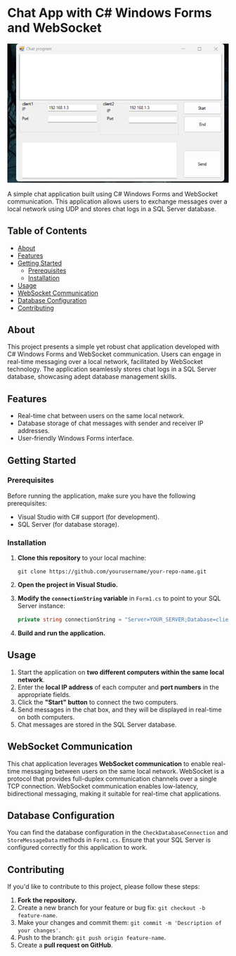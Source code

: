 # Chat App with C# Windows Forms and WebSocket

![Chat App Screenshot](https://github.com/Mido191020/Chat_Program/raw/master/Screenshot%202023-09-18%20152638.png)

A simple chat application built using C# Windows Forms and WebSocket communication. This application allows users to exchange messages over a local network using UDP and stores chat logs in a SQL Server database.

## Table of Contents

- [About](#About)
- [Features](#features)
- [Getting Started](#getting-started)
  - [Prerequisites](#prerequisites)
  - [Installation](#installation)
- [Usage](#usage)
- [WebSocket Communication](#websocket-communication)
- [Database Configuration](#database-configuration)
- [Contributing](#contributing)

## About
This project presents a simple yet robust chat application developed with C# Windows Forms and WebSocket communication. 
Users can engage in real-time messaging over a local network, facilitated by WebSocket technology. 
The application seamlessly stores chat logs in a SQL Server database, showcasing adept database management skills.

## Features

- Real-time chat between users on the same local network.
- Database storage of chat messages with sender and receiver IP addresses.
- User-friendly Windows Forms interface.

## Getting Started

### Prerequisites

Before running the application, make sure you have the following prerequisites:

- Visual Studio with C# support (for development).
- SQL Server (for database storage).

### Installation

1. **Clone this repository** to your local machine:

   ```shell
   git clone https://github.com/yourusername/your-repo-name.git
   ```

2. **Open the project in Visual Studio.**

3. **Modify the `connectionString` variable** in `Form1.cs` to point to your SQL Server instance:

   ```csharp
   private string connectionString = "Server=YOUR_SERVER;Database=client logs;Integrated Security=True;";
   ```

4. **Build and run the application.**

## Usage

1. Start the application on **two different computers within the same local network**.
2. Enter the **local IP address** of each computer and **port numbers** in the appropriate fields.
3. Click the **"Start" button** to connect the two computers.
4. Send messages in the chat box, and they will be displayed in real-time on both computers.
5. Chat messages are stored in the SQL Server database.

## WebSocket Communication

This chat application leverages **WebSocket communication** to enable real-time messaging between users on the same local network. WebSocket is a protocol that provides full-duplex communication channels over a single TCP connection. WebSocket communication enables low-latency, bidirectional messaging, making it suitable for real-time chat applications.

## Database Configuration

You can find the database configuration in the `CheckDatabaseConnection` and `StoreMessageData` methods in `Form1.cs`. Ensure that your SQL Server is configured correctly for this application to work.

## Contributing

If you'd like to contribute to this project, please follow these steps:

1. **Fork the repository.**
2. Create a new branch for your feature or bug fix: `git checkout -b feature-name`.
3. Make your changes and commit them: `git commit -m 'Description of your changes'`.
4. Push to the branch: `git push origin feature-name`.
5. Create a **pull request on GitHub**.
